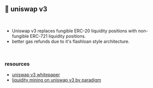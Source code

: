 ## 🍣 uniswap v3

<br>

* Uniswap v3 replaces fungible ERC-20 liquidity positions with non-fungible ERC-721 liquidity positions.
* better gas refunds due to it's flashloan style architecture.


<br>

### resources

* [uniswap v3 whitepaper](https://uniswap.org/whitepaper-v3.pdf)
* [liquidity mining on uniswap v3 by paradigm](https://www.paradigm.xyz/2021/05/liquidity-mining-on-uniswap-v3)
